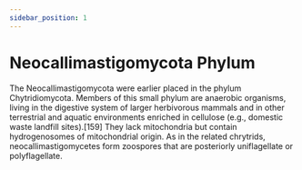 ```yaml
---
sidebar_position: 1
---
```

# Neocallimastigomycota Phylum

The Neocallimastigomycota were earlier placed in the phylum Chytridiomycota. Members of this small phylum are anaerobic organisms, living in the digestive system of larger herbivorous mammals and in other terrestrial and aquatic environments enriched in cellulose (e.g., domestic waste landfill sites).[159] They lack mitochondria but contain hydrogenosomes of mitochondrial origin. As in the related chrytrids, neocallimastigomycetes form zoospores that are posteriorly uniflagellate or polyflagellate.
